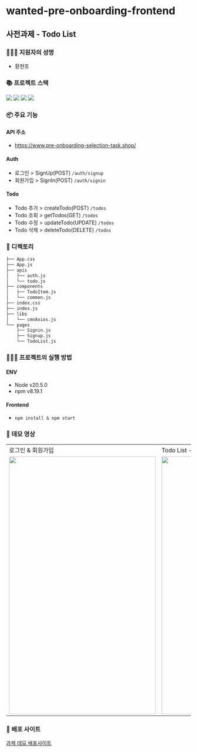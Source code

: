 # wanted-pre-onboarding-frontend

## 사전과제 - Todo List


### 🙋🏻‍♂️ 지원자의 성명

  - 황현호

### 📚 프로젝트 스택

<img src="https://img.shields.io/badge/react-61DAFB?style=for-the-badge&logo=react&logoColor=white"> <img src="https://img.shields.io/badge/axios-5A29E4?style=for-the-badge&logo=axios&logoColor=white"> <img src="https://img.shields.io/badge/reactrouter-CA4245?style=for-the-badge&logo=reactrouter&logoColor=white">  <img src="https://img.shields.io/badge/styledcomponents-DB7093?style=for-the-badge&logo=styledcomponents&logoColor=white">

### 📦 주요 기능

#### API 주소
  - https://www.pre-onboarding-selection-task.shop/

#### Auth
  - 로그인  > SignUp(POST) `/auth/signup`
  - 회원가입 > SignIn(POST) `/auth/signin`
  
#### Todo
  - Todo 추가 > createTodo(POST) `/todos`
  - Todo 조회 > getTodos(GET) `/todos`
  - Todo 수정 > updateTodo(UPDATE) `/todos`
  - Todo 삭제 > deleteTodo(DELETE) `/todos`


### 🌳 디렉토리

```bash
├── App.css
├── App.js
├── apis
│   ├── auth.js
│   └── todo.js
├── components
│   ├── TodoItem.js
│   └── common.js
├── index.css
├── index.js
├── libs
│   └── cmnAxios.js
└── pages
    ├── Signin.js
    ├── Signup.js
    └── TodoList.js
``` 

### 🏃🏻‍♂️ 프로젝트의 실행 방법

#### ENV
  - Node v20.5.0
  - npm v8.19.1
#### Frontend
  - `npm install & npm start`

### 🎥 데모 영상

<table>
  <tr>
    <td><span>로그인 & 회원가입</span></td>
    <td><span>Todo List - 추가 & 수정 & 삭제</span></td>
  </tr>
  <tr>
    <td>
      <img src="https://github.com/hnoch/wanted-pre-onboarding-frontend/assets/53362953/625a0056-5dd5-4110-b2b4-17187b747160" width="400" height="700"/>
    </td>
    <td>
      <img src="https://github.com/hnoch/wanted-pre-onboarding-frontend/assets/53362953/9fcb7e2a-9384-482d-81cc-a4089b9cc7d6" width="400" height="700"/>
    </td>
  </tr>
</table>


### 📃 배포 사이트
[과제 데모 배포사이트](https://wanted-pre-onboarding-frontend-chi-ten.vercel.app/)


